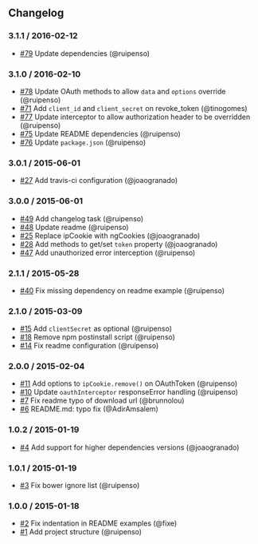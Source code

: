 ## Changelog

### 3.1.1 / 2016-02-12
- [#79](https://github.com/seegno/angular-oauth2/pull/79) Update dependencies (@ruipenso)

### 3.1.0 / 2016-02-10
- [#78](https://github.com/seegno/angular-oauth2/pull/78) Update OAuth methods to allow `data` and `options` override (@ruipenso)
- [#71](https://github.com/seegno/angular-oauth2/pull/71) Add `client_id` and `client_secret` on revoke_token (@tinogomes)
- [#77](https://github.com/seegno/angular-oauth2/pull/77) Update interceptor to allow authorization header to be overridden (@ruipenso)
- [#75](https://github.com/seegno/angular-oauth2/pull/75) Update README dependencies (@ruipenso)
- [#76](https://github.com/seegno/angular-oauth2/pull/76) Update `package.json` (@ruipenso)

### 3.0.1 / 2015-06-01
- [#27](https://github.com/seegno/angular-oauth2/pull/27) Add travis-ci configuration (@joaogranado)

### 3.0.0 / 2015-06-01
- [#49](https://github.com/seegno/angular-oauth2/pull/49) Add changelog task (@ruipenso)
- [#48](https://github.com/seegno/angular-oauth2/pull/48) Update readme (@ruipenso)
- [#25](https://github.com/seegno/angular-oauth2/pull/25) Replace ipCookie with ngCookies (@joaogranado)
- [#28](https://github.com/seegno/angular-oauth2/pull/28) Add methods to get/set `token` property (@joaogranado)
- [#47](https://github.com/seegno/angular-oauth2/pull/47) Add unauthorized error interception (@ruipenso)

### 2.1.1 / 2015-05-28
- [#40](https://github.com/seegno/angular-oauth2/pull/40) Fix missing dependency on readme example (@ruipenso)

### 2.1.0 / 2015-03-09
- [#15](https://github.com/seegno/angular-oauth2/pull/15) Add `clientSecret` as optional (@ruipenso)
- [#18](https://github.com/seegno/angular-oauth2/pull/18) Remove npm postinstall script (@ruipenso)
- [#14](https://github.com/seegno/angular-oauth2/pull/14) Fix readme  configuration (@ruipenso)

### 2.0.0 / 2015-02-04
- [#11](https://github.com/seegno/angular-oauth2/pull/11) Add options to `ipCookie.remove()` on OAuthToken (@ruipenso)
- [#10](https://github.com/seegno/angular-oauth2/pull/10) Update `oauthInterceptor` responseError handling (@ruipenso)
- [#7](https://github.com/seegno/angular-oauth2/pull/7) Fix readme typo of download url (@brunnolou)
- [#6](https://github.com/seegno/angular-oauth2/pull/6) README.md: typo fix (@AdirAmsalem)

### 1.0.2 / 2015-01-19
- [#4](https://github.com/seegno/angular-oauth2/pull/4) Add support for higher dependencies versions (@joaogranado)

### 1.0.1 / 2015-01-19
- [#3](https://github.com/seegno/angular-oauth2/pull/3) Fix bower ignore list (@ruipenso)

### 1.0.0 / 2015-01-18
- [#2](https://github.com/seegno/angular-oauth2/pull/2) Fix indentation in README examples (@fixe)
- [#1](https://github.com/seegno/angular-oauth2/pull/1) Add project structure (@ruipenso)

